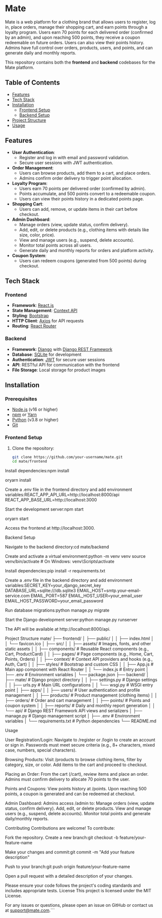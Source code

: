 # Mate

Mate is a web platform for a clothing brand that allows users to register, log in, place orders, manage their shopping cart, and earn points through a loyalty program. Users earn 70 points for each delivered order (confirmed by an admin), and upon reaching 500 points, they receive a coupon redeemable on future orders. Users can also view their points history. Admins have full control over orders, products, users, and points, and can generate daily and monthly reports.

This repository contains both the **frontend** and **backend** codebases for the Mate platform.

## Table of Contents
- [Features](#features)
- [Tech Stack](#tech-stack)
- [Installation](#installation)
  - [Frontend Setup](#frontend-setup)
  - [Backend Setup](#backend-setup)
- [Project Structure](#project-structure)
- [Usage](#usage)


## Features
- **User Authentication**:
  - Register and log in with email and password validation.
  - Secure user sessions with JWT authentication.
- **Order Management**:
  - Users can browse products, add them to a cart, and place orders.
  - Admins confirm order delivery to trigger point allocation.
- **Loyalty Program**:
  - Users earn 70 points per delivered order (confirmed by admin).
  - Points accumulate, and 500 points convert to a redeemable coupon.
  - Users can view their points history in a dedicated points page.
- **Shopping Cart**:
  - Users can add, remove, or update items in their cart before checkout.
- **Admin Dashboard**:
  - Manage orders (view, update status, confirm delivery).
  - Add, edit, or delete products (e.g., clothing items with details like size, color, price).
  - View and manage users (e.g., suspend, delete accounts).
  - Monitor total points across all users.
  - Generate daily and monthly reports for orders and platform activity.
- **Coupon System**:
  - Users can redeem coupons (generated from 500 points) during checkout.

## Tech Stack
### Frontend
- **Framework**: [React.js](https://reactjs.org/)
- **State Management**: [Context API](https://reactjs.org/docs/context.html)
- **Styling**: [Bootstrap](https://getbootstrap.com/)
- **HTTP Client**: [Axios](https://axios-http.com/) for API requests
- **Routing**: [React Router](https://reactrouter.com/)

### Backend
- **Framework**: [Django](https://www.djangoproject.com/) with [Django REST Framework](https://www.django-rest-framework.org/)
- **Database**: [SQLite](https://www.sqlite.org/) for development
- **Authentication**: [JWT](https://jwt.io/) for secure user sessions
- **API**: RESTful API for communication with the frontend
- **File Storage**: Local storage for product images

## Installation

### Prerequisites
- [Node.js](https://nodejs.org/) (v16 or higher)
- [npm](https://www.npmjs.com/) or [Yarn](https://yarnpkg.com/)
- [Python](https://www.python.org/) (v3.8 or higher)
- [Git](https://git-scm.com/)

### Frontend Setup
1. Clone the repository:
   ```bash
   git clone https://github.com/your-username/mate.git
   cd mate/frontend


Install dependencies:npm install

oryarn install


Create a .env file in the frontend directory and add environment variables:REACT_APP_API_URL=http://localhost:8000/api
REACT_APP_BASE_URL=http://localhost:3000


Start the development server:npm start

oryarn start


Access the frontend at http://localhost:3000.

Backend Setup

Navigate to the backend directory:cd mate/backend


Create and activate a virtual environment:python -m venv venv
source venv/bin/activate  # On Windows: venv\Scripts\activate


Install dependencies:pip install -r requirements.txt


Create a .env file in the backend directory and add environment variables:SECRET_KEY=your_django_secret_key
DATABASE_URL=sqlite:///db.sqlite3
EMAIL_HOST=smtp.your-email-service.com
EMAIL_PORT=587
EMAIL_HOST_USER=your_email_user
EMAIL_HOST_PASSWORD=your_email_password


Run database migrations:python manage.py migrate


Start the Django development server:python manage.py runserver


The API will be available at http://localhost:8000/api.

Project Structure
mate/
├── frontend/
│   ├── public/
│   │   ├── index.html
│   │   └── favicon.ico
│   ├── src/
│   │   ├── assets/               # Images, fonts, and other static assets
│   │   ├── components/           # Reusable React components (e.g., Cart, ProductCard)
│   │   ├── pages/                # Page components (e.g., Home, Cart, Points, Orders)
│   │   ├── context/              # Context API providers and hooks (e.g., Auth, Cart)
│   │   ├── styles/               # Bootstrap and custom CSS
│   │   ├── App.js                # Main app component with React Router
│   │   └── index.js              # Entry point
│   ├── .env                      # Environment variables
│   └── package.json
├── backend/
│   ├── mate/                     # Django project directory
│   │   ├── settings.py           # Django settings
│   │   ├── urls.py               # Main URL configurations
│   │   └── wsgi.py               # WSGI entry point
│   ├── apps/
│   │   ├── users/                # User authentication and profile management
│   │   ├── products/             # Product management (clothing items)
│   │   ├── orders/               # Order and cart management
│   │   ├── points/               # Points and coupon system
│   │   ├── reports/              # Daily and monthly report generation
│   │   └── api/                  # Django REST Framework API views and serializers
│   ├── manage.py                 # Django management script
│   ├── .env                      # Environment variables
│   └── requirements.txt          # Python dependencies
└── README.md

Usage

User Registration/Login:
Navigate to /register or /login to create an account or sign in.
Passwords must meet secure criteria (e.g., 8+ characters, mixed case, numbers, special characters).


Browsing Products:
Visit /products to browse clothing items, filter by category, size, or color.
Add items to the cart and proceed to checkout.


Placing an Order:
From the cart (/cart), review items and place an order.
Admins must confirm delivery to allocate 70 points to the user.


Points and Coupons:
View points history at /points.
Upon reaching 500 points, a coupon is generated and can be redeemed at checkout.


Admin Dashboard:
Admins access /admin to:
Manage orders (view, update status, confirm delivery).
Add, edit, or delete products.
View and manage users (e.g., suspend, delete accounts).
Monitor total points and generate daily/monthly reports.





Contributing
Contributions are welcome! To contribute:

Fork the repository.
Create a new branch:git checkout -b feature/your-feature-name


Make your changes and commit:git commit -m "Add your feature description"


Push to your branch:git push origin feature/your-feature-name


Open a pull request with a detailed description of your changes.

Please ensure your code follows the project's coding standards and includes appropriate tests.
License
This project is licensed under the MIT License.

For any issues or questions, please open an issue on GitHub or contact us at support@mate.com.```
